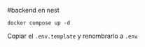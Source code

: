 #backend en nest

`````
docker compose up -d
`````

Copiar el `.env.template` y renombrarlo a `.env`